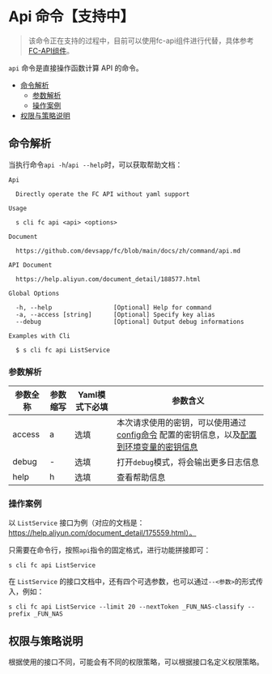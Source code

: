 # Api 命令【支持中】

> 该命令正在支持的过程中，目前可以使用fc-api组件进行代替，具体参考[FC-API组件](https://github.com/devsapp/fc-api)。

`api` 命令是直接操作函数计算 API 的命令。

- [命令解析](#命令解析)
  - [参数解析](#参数解析)
  - [操作案例](#操作案例)
- [权限与策略说明](#权限与策略说明)


## 命令解析

当执行命令`api -h`/`api --help`时，可以获取帮助文档：

```shell script
Api

  Directly operate the FC API without yaml support

Usage

  s cli fc api <api> <options>  
                            
Document
  
  https://github.com/devsapp/fc/blob/main/docs/zh/command/api.md    

API Document 

  https://help.aliyun.com/document_detail/188577.html

Global Options

  -h, --help                 [Optional] Help for command    
  -a, --access [string]      [Optional] Specify key alias             
  --debug                    [Optional] Output debug informations        

Examples with Cli

  $ s cli fc api ListService              
```

### 参数解析

| 参数全称   | 参数缩写 | Yaml模式下必填 | 参数含义                                                     |
| ---------- | -------- | -------------- | ------------------------------------------------------------ |
| access     | a        | 选填           | 本次请求使用的密钥，可以使用通过[config命令](https://github.com/Serverless-Devs/Serverless-Devs/tree/master/docs/zh/command/config.md#config-add-命令) 配置的密钥信息，以及[配置到环境变量的密钥信息](https://github.com/Serverless-Devs/Serverless-Devs/tree/master/docs/zh/command/config.md#通过环境变量配置密钥信息) |
| debug      | -        | 选填           | 打开`debug`模式，将会输出更多日志信息                        |
| help       | h        | 选填           | 查看帮助信息                                                 |

### 操作案例

以 `ListService` 接口为例（对应的文档是：https://help.aliyun.com/document_detail/175559.html）。

只需要在命令行，按照`api`指令的固定格式，进行功能拼接即可：

```shell script
s cli fc api ListService
```

在 `ListService` 的接口文档中，还有四个可选参数，也可以通过`--<参数>`的形式传入，例如：

```shell script
s cli fc api ListService --limit 20 --nextToken _FUN_NAS-classify --prefix _FUN_NAS
```

## 权限与策略说明

根据使用的接口不同，可能会有不同的权限策略，可以根据接口名定义权限策略。
